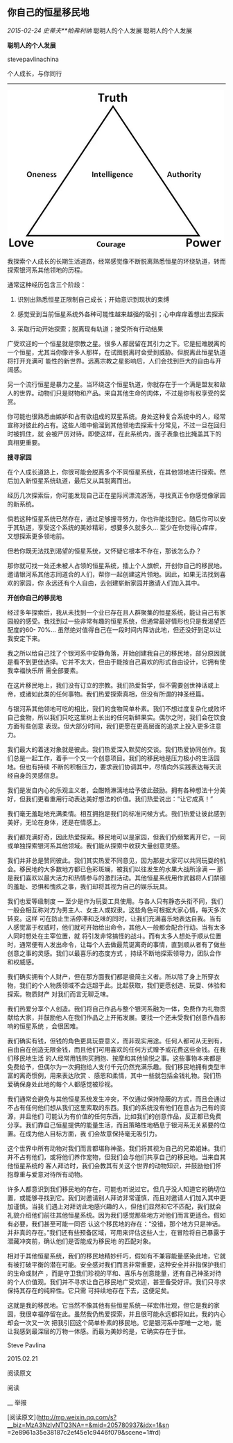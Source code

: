 ##  你自己的恒星移民地

_2015-02-24_ _史蒂夫**帕弗利纳_ 聪明人的个人发展 聪明人的个人发展

**聪明人的个人发展**

stevepavlinachina

个人成长，与你同行

__ __

![](_resources/你自己的恒星移民地image0.jpg)

  

我探索个人成长的长期生活道路，经常感觉像不断脱离熟悉恒星的环绕轨道，转而探索银河系其他领地的历程。

  

通常这种经历包含三个阶段：

  

  1. 识别出熟悉恒星正限制自己成长；开始意识到现状的束缚

  2. 感觉受到当前恒星系统外各种可能性越来越强的吸引；心中痒痒着想出去探索

  3. 采取行动开始探索；脱离现有轨道；接受所有行动结果

  

广受欢迎的一个恒星就是宗教之星。很多人都居留在其引力之下。它是挺难脱离的一个恒星，尤其当你像许多人那样，在试图脱离时会受到威胁。但脱离此恒星轨道将打开充满可
能性的新世界。远离宗教之星影响后，人们会找到巨大的自由与开阔感。

  

另一个流行恒星是暴力之星。当环绕这个恒星轨道，你就存在于一个满是盟友和敌人的世界。动物们只是财物和产品。来自其他生命的肉体，不过是你有权享受的奖赏。

  

你可能也很熟悉由嫉妒和占有欲组成的双星系统。身处这种复合系统中的人，经常宣称对彼此的占有。这些人暗中偷溜到其他领地去探索十分常见，不过一旦在回归时被抓住，就
会被严厉对待。即使这样，在此系统内，面子表象也比掩盖其下的真相更重要。

  

  

**搜寻家园**

  

在个人成长道路上，你很可能会脱离多个不同恒星系统，在其他领地进行探索。然后加入新恒星系统轨道，最后又从其脱离而出。

  

经历几次探索后，你可能发现自己正在星际间漂流游荡，寻找真正令你感觉像家园的新系统。

  

倘若这种恒星系统已然存在，通过足够搜寻努力，你也许能找到它。随后你可以安于其轨道，享受这个系统的美妙精彩，想要多久就多久...
至少在你觉得心痒痒，又想探索更多领地前。

  

但若你既无法找到渴望的恒星系统，又怀疑它根本不存在，那该怎么办？

  

那你就可找一处还未被人占领的恒星系统，插上个人旗帜，开创你自己的移民地。邀请银河系其他志同道合的人们，帮你一起创建这片领地。因此，如果无法找到喜欢的家园，你
永远还有个人自由，去创建崭新家园并邀请人们加入其中。

  

  

**开创你自己的移民地**

  

经过多年探索后，我从未找到一个业已存在且人群聚集的恒星系统，能让自己有家园般的感受。我找到过一些非常有趣的恒星系统，但通常最好情形也只是我渴望匹配度的60-
70%... 虽然绝对值得自己在一段时间内拜访此地，但还没好到足以让我安定下来。

  

我之所以给自己找了个银河系中安静角落，开始创建我自己的移民地，部分原因就是看不到更佳选择。它并不太大，但由于能按自己喜欢的形式自由设计，它拥有使我幸福快乐所
需全部要素。

  

在这片移民地上，我们没有订立的宗教。我们热爱哲学，但不需要创世神话或上帝，或诸如此类的任何事物。我们热爱探索真相，但没有所谓的神圣经篇。

  

与银河系其他领地可吃的相比，我们的食物简单朴素。我们不想过度复杂化或败坏自己食物，所以我们只吃这里树上长出的任何新鲜果实。偶尔之时，我们会在饮食方面有些创意
表现。但大部分时间，我们更愿在更高层面的追求上投入更多注意力。

  

我们最大的着迷对象就是彼此。我们热爱深入默契的交谈。我们热爱协同创作。我们总是一起工作，着手一个又一个创意项目。我们的移民地是压力极小的生活园地。但也有持续
不断的积极压力，要求我们协调其中，尽情向外实践表达每天流经自身的灵感信息。

  

我们是发自内心的乐观主义者，会酣畅淋漓地给予彼此鼓励。拥有各种想法十分美好，但我们更看重用行动表达美好想法的价值。我们热爱说出：“让它成真！”

  

我们毫无羞耻地充满柔情。相互拥抱是我们的标准问候方式。我们热爱让彼此感到美好，无论在身体，还是在情感上。

  

我们都充满好奇，因此热爱探索。移民地可以是家园，但我们仍频繁离开它，一同或单独探索银河系其他领域。我们能从探索中收获大量创意灵感。

  

我们并非总是赞同彼此。我们其实热爱不同意见，因为那是大家可以共同玩耍的机会。移民地的大多数地方都已色彩斑斓，被我们以往发生的水果大战所涂满 —
那是我们喜欢以最大活力和热情参与的激烈活动。其他恒星系统用作武器将人们禁锢的羞耻、恐惧和愧疚之事，我们却将其视为自己的娱乐玩具。

  

我们也爱等级制度 — 至少是作为玩耍工具使用。与各人只有静态头衔不同，我们一般会相互称对方为男主人、女主人或奴隶。这些角色可根据大家心情，每天多次转变。这样
可在防止生活停滞和乏味的同时，让我们充满喜乐地表达自我。当有人感觉富于权威时，他们就可开始给出命令，其他人一般都会配合行动。当有太多人同时想处在主宰位置，就
将引发非常搞怪的战斗。而有太多人想处于顺从位置时，通常便有人发出命令，让每个人去做最荒诞离奇的事情，直到顺从者有了做些创意之事的灵感。我们以最喜乐的态度方式
，持续不断地探索领导力，团队合作和权威感。

  

我们确实拥有个人财产，但在那方面我们都是极简主义者。所以除了身上所穿衣物，我们的个人物质领域不会远超于此。比起获取，我们更愿创造、玩耍、体验和探索。物质财产
对我们而言无聊乏味。

  

我们热爱分享个人创造。我们将自己作品与整个银河系融为一体，免费作为礼物贡献给大家，并鼓励他人在我们作品之上开拓发展。要找一个还未受我们创意作品影响的恒星系统
，会很困难。

  

我们确实有钱，但钱的角色更具玩耍意义，而非现实用途。任何人都可从无到有，自由自在创造无限金钱，而且他们可用喜欢的任何方式赠予或花费这些金钱。在我们移民地生活
的人经常用钱购买拥抱、按摩和其他愉悦之事。这些事物本来都是免费给予，但偶尔为一次拥抱给人支付千元仍然充满乐趣。我们移民地拥有类型丰富的离奇惯例，用来表达欣赏
、感恩和柔情，其中一些就包括金钱礼物。我们热爱确保身处此地的每个人都感觉被珍视。

  

我们通常会避免与其他恒星系统发生冲突，不仅通过保持隐蔽的方式，而且会通过不占有任何他们想从我们这里索取的东西。我们的系统没有他们在意占为己有的资源，并且他们
可能认为有价值的任何东西，比如我们的创意作品，反正都已免费分享。我们靠自己恒星提供的能量生活，而且策略性地栖息于银河系无关紧要的位置。在成为他人目标方面，我
们会故意保持毫无吸引力。

  

这个世界中所有动物对我们而言都堪称神圣。我们将其视为自己的兄弟姐妹。我们并不占有他们，或将他们养作宠物，但我们会与他们共享自己的移民地。当来自其他恒星系统的
客人拜访时，我们会教其有关这个世界的动物知识，并鼓励他们怀抱尊重与爱意对待所有动物。

  

许多人都意识到我们移民地的存在，可能也听说过它。但几乎没人知道它的确切位置，或能够寻找到它。我们对邀请别人拜访非常谨慎，而且对邀请人们加入其中更加谨慎。当我
们遇上对拜访此地感兴趣的人，但他们显然和它不匹配，我们就会礼貌介绍他们前往其他恒星系统。因为我们感觉那些地方对他们而言更适合。假如有必要，我们甚至可能一同否
认这个移民地的存在：“没错，那个地方只是神话。并非真的存在。”我们还有些预备区域，可用来评估这些人士，在冒险将自己暴露于潜藏冲突前，确认他们是否能成为移民地
的匹配对象。

  

相对于其他恒星系统，我们的移民地精妙纤巧，假如有不兼容能量感染此地，它就有被打破平衡的潜在可能。安全感对我们而言非常重要，这种安全并非指保护我们的生命或财产
，而是守卫我们珍视的平和、喜乐与创意能量，还有自己神圣对待的个人价值观。我们并不寻求让自己移民地广受欢迎，甚至备受好评。我们只寻求保持其存在的纯粹性。它只需
可持续地存在下去，这便足矣。

  

这就是我的移民地。它当然不像其他有些恒星系统一样宏伟壮观，但它是我的家园，我很幸福停留在此。虽然我仍热爱探索，并且很可能永远都将如此，我的内心却会一次又一次
把我引回这个简单朴素的移民地。它是银河系中那唯一之地，能让我感到最深层的万物一体感。而最为美妙的是，它确实存在于世。

  

  

Steve Pavlina

2015.02.21

  

  

阅读原文

阅读

__ 举报

[阅读原文](http://mp.weixin.qq.com/s?__biz=MzA3NzIyNTQ3NA==&mid=205780937&idx=1&sn
=2e8961a35e38187c2ef45e1c9446f079&scene=1#rd)

